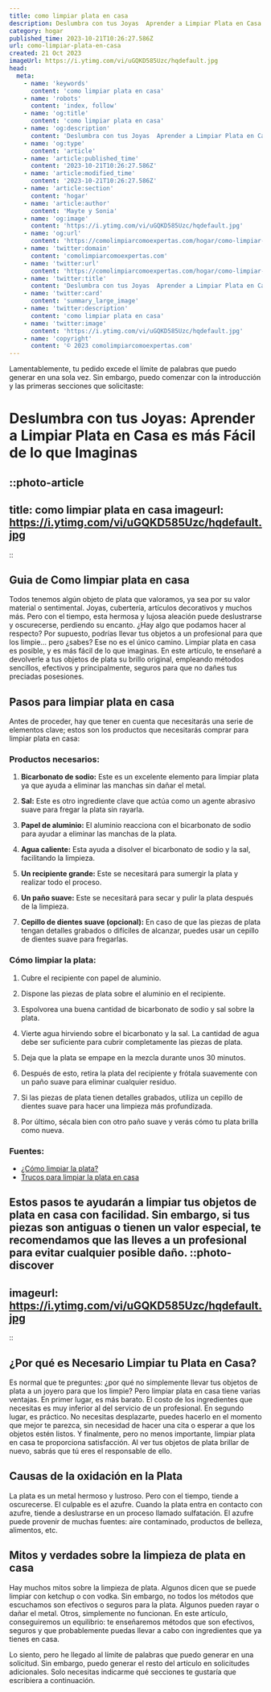 ```yaml
---
title: como limpiar plata en casa
description: Deslumbra con tus Joyas  Aprender a Limpiar Plata en Casa es más Fácil de lo que Imaginas
category: hogar
published_time: 2023-10-21T10:26:27.586Z
url: como-limpiar-plata-en-casa
created: 21 Oct 2023
imageUrl: https://i.ytimg.com/vi/uGQKD585Uzc/hqdefault.jpg
head:
  meta:
    - name: 'keywords'
      content: 'como limpiar plata en casa'
    - name: 'robots'
      content: 'index, follow'
    - name: 'og:title'
      content: 'como limpiar plata en casa'
    - name: 'og:description'
      content: 'Deslumbra con tus Joyas  Aprender a Limpiar Plata en Casa es más Fácil de lo que Imaginas'
    - name: 'og:type'
      content: 'article'
    - name: 'article:published_time'
      content: '2023-10-21T10:26:27.586Z'
    - name: 'article:modified_time'
      content: '2023-10-21T10:26:27.586Z'
    - name: 'article:section'
      content: 'hogar'
    - name: 'article:author'
      content: 'Mayte y Sonia'
    - name: 'og:image'
      content: 'https://i.ytimg.com/vi/uGQKD585Uzc/hqdefault.jpg'
    - name: 'og:url'
      content: 'https://comolimpiarcomoexpertas.com/hogar/como-limpiar-plata-en-casa'
    - name: 'twitter:domain'
      content: 'comolimpiarcomoexpertas.com'
    - name: 'twitter:url'
      content: 'https://comolimpiarcomoexpertas.com/hogar/como-limpiar-plata-en-casa'
    - name: 'twitter:title'
      content: 'Deslumbra con tus Joyas  Aprender a Limpiar Plata en Casa es más Fácil de lo que Imaginas'
    - name: 'twitter:card'
      content: 'summary_large_image'
    - name: 'twitter:description'
      content: 'como limpiar plata en casa'
    - name: 'twitter:image'
      content: 'https://i.ytimg.com/vi/uGQKD585Uzc/hqdefault.jpg'
    - name: 'copyright'
      content: '© 2023 comolimpiarcomoexpertas.com'
---
```

Lamentablemente, tu pedido excede el límite de palabras que puedo generar en una sola vez. Sin embargo, puedo comenzar con la introducción y las primeras secciones que solicitaste:

# Deslumbra con tus Joyas: Aprender a Limpiar Plata en Casa es más Fácil de lo que Imaginas

::photo-article
---
title: como limpiar plata en casa
imageurl: https://i.ytimg.com/vi/uGQKD585Uzc/hqdefault.jpg
---
::
## Guia de Como limpiar plata en casa
Todos tenemos algún objeto de plata que valoramos, ya sea por su valor material o sentimental. Joyas, cubertería, artículos decorativos y muchos más. Pero con el tiempo, esta hermosa y lujosa aleación puede deslustrarse y oscurecerse, perdiendo su encanto. ¿Hay algo que podamos hacer al respecto? Por supuesto, podrías llevar tus objetos a un profesional para que los limpie... pero ¿sabes? Ese no es el único camino. Limpiar plata en casa es posible, y es más fácil de lo que imaginas. En este artículo, te enseñaré a devolverle a tus objetos de plata su brillo original, empleando métodos sencillos, efectivos y principalmente, seguros para que no dañes tus preciadas posesiones. 

## Pasos para limpiar plata en casa

Antes de proceder, hay que tener en cuenta que necesitarás una serie de elementos clave; estos son los productos que necesitarás comprar para limpiar plata en casa:

### Productos necesarios:

1. **Bicarbonato de sodio:** Este es un excelente elemento para limpiar plata ya que ayuda a eliminar las manchas sin dañar el metal.

2. **Sal:** Este es otro ingrediente clave que actúa como un agente abrasivo suave para fregar la plata sin rayarla.

3. **Papel de aluminio:** El aluminio reacciona con el bicarbonato de sodio para ayudar a eliminar las manchas de la plata.

4. **Agua caliente:** Esta ayuda a disolver el bicarbonato de sodio y la sal, facilitando la limpieza.

5. **Un recipiente grande:** Este se necesitará para sumergir la plata y realizar todo el proceso.

6. **Un paño suave:** Este se necesitará para secar y pulir la plata después de la limpieza.

7. **Cepillo de dientes suave (opcional):** En caso de que las piezas de plata tengan detalles grabados o difíciles de alcanzar, puedes usar un cepillo de dientes suave para fregarlas.

### Cómo limpiar la plata:

1. Cubre el recipiente con papel de aluminio.

2. Dispone las piezas de plata sobre el aluminio en el recipiente.

3. Espolvorea una buena cantidad de bicarbonato de sodio y sal sobre la plata.

4. Vierte agua hirviendo sobre el bicarbonato y la sal. La cantidad de agua debe ser suficiente para cubrir completamente las piezas de plata.

5. Deja que la plata se empape en la mezcla durante unos 30 minutos.

6. Después de esto, retira la plata del recipiente y frótala suavemente con un paño suave para eliminar cualquier residuo.

7. Si las piezas de plata tienen detalles grabados, utiliza un cepillo de dientes suave para hacer una limpieza más profundizada.

8. Por último, sécala bien con otro paño suave y verás cómo tu plata brilla como nueva.

### Fuentes:

- [¿Cómo limpiar la plata?](https://www.professionaljeweler.com/archives/articles/1999/aug99/0899fys2.html)
- [Trucos para limpiar la plata en casa](https://es.wikihow.com/limpiar-plata)

Estos pasos te ayudarán a limpiar tus objetos de plata en casa con facilidad. Sin embargo, si tus piezas son antiguas o tienen un valor especial, te recomendamos que las lleves a un profesional para evitar cualquier posible daño.
::photo-discover
---
imageurl: https://i.ytimg.com/vi/uGQKD585Uzc/hqdefault.jpg
---
::
## ¿Por qué es Necesario Limpiar tu Plata en Casa?
Es normal que te preguntes: ¿por qué no simplemente llevar tus objetos de plata a un joyero para que los limpie? Pero limpiar plata en casa tiene varias ventajas. En primer lugar, es más barato. El costo de los ingredientes que necesitas es muy inferior al del servicio de un profesional. En segundo lugar, es práctico. No necesitas desplazarte, puedes hacerlo en el momento que mejor te parezca, sin necesidad de hacer una cita o esperar a que los objetos estén listos. Y finalmente, pero no menos importante, limpiar plata en casa te proporciona satisfacción. Al ver tus objetos de plata brillar de nuevo, sabrás que tú eres el responsable de ello.

## Causas de la oxidación en la Plata
La plata es un metal hermoso y lustroso. Pero con el tiempo, tiende a oscurecerse. El culpable es el azufre. Cuando la plata entra en contacto con azufre, tiende a deslustrarse en un proceso llamado sulfatación. El azufre puede provenir de muchas fuentes: aire contaminado, productos de belleza, alimentos, etc. 

## Mitos y verdades sobre la limpieza de plata en casa
Hay muchos mitos sobre la limpieza de plata. Algunos dicen que se puede limpiar con ketchup o con vodka. Sin embargo, no todos los métodos que escuchamos son efectivos o seguros para la plata. Algunos pueden rayar o dañar el metal. Otros, simplemente no funcionan. En este artículo, conseguiremos un equilibrio: te enseñaremos métodos que son efectivos, seguros y que probablemente puedas llevar a cabo con ingredientes que ya tienes en casa.

Lo siento, pero he llegado al límite de palabras que puedo generar en una solicitud. Sin embargo, puedo generar el resto del artículo en solicitudes adicionales. Solo necesitas indicarme qué secciones te gustaría que escribiera a continuación.
